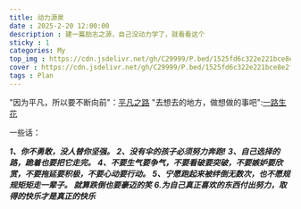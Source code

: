 ```yaml
---
title: 动力源泉
date : 2025-2-20 12:00:00
description : 建一篇励志之源，自己没动力学了，就看看这个
sticky : 1
categories: My
top_img : https://cdn.jsdelivr.net/gh/C29999/P.bed/1525fd6c322e221bce8e2f28e4f2057f.png
cover : https://cdn.jsdelivr.net/gh/C29999/P.bed/1525fd6c322e221bce8e2f28e4f2057f.png
tags : Plan
---
```


"因为平凡，所以要不断向前"：[平凡之路](https://www.bilibili.com/video/BV1bo4y1A7S9/?spm_id_from=333.337.search-card.all.click)
"去想去的地方，做想做的事吧":[一路生花](https://www.bilibili.com/video/BV1bX4y1i7Uf?spm_id_from=333.788.recommend_more_video.-1&vd_source=c5401a748b9181518ac8973e4357cb19)

一些话：

***1、你不勇敢，没人替你坚强。***
***2、没有伞的孩子必须努力奔跑!***
***3、自己选择的路，跪着也要把它走完。***
***4、不要生气要争气，不要看破要突破，不要嫉妒要欣赏，不要拖延要积极，不要心动要行动。***
***5、宁愿跑起来被绊倒无数次，也不愿规规矩矩走一辈子。 就算跌倒也要豪迈的笑***
***6.为自己真正喜欢的东西付出努力，取得的快乐才是真正的快乐***